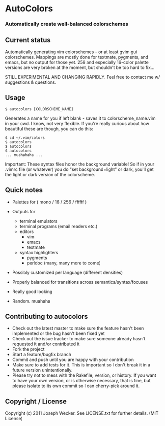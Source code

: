 # AutoColors
### Automatically create well-balanced colorschemes

## Current status
Automatically generating vim colorschemes - or at least gvim gui colorschemes.
Mappings are mostly done for textmate, pygments, and emacs, but no output for
those yet. 256 and especially 16-color palette versions are very broken at the
moment, but shouldn't be too hard to fix...

STILL EXPERIMENTAL AND CHANGING RAPIDLY. Feel free to contact me w/ suggestions
& questions.

## Usage

    $ autocolors [COLORSCHEME_NAME]

Generates a name for you if left blank - saves it to colorscheme\_name.vim in your
cwd. I know, not very flexible. If you're really curious about how beautiful
these are though, you can do this:

    $ cd ~/.vim/colors
    $ autocolors
    $ autocolors
    $ autocolors
    ... muahahaha ...

Important: These syntax files honor the background variable! So if in your
.vimrc file (or whatever) you do "set background=light" or dark, you'll get the
light or dark version of the colorscheme.

## Quick notes

* Palettes for  ( mono / 16 / 256 / ffffff )
* Outputs for
  - terminal emulators
  - terminal programs (email readers etc.)
  - editors
    - vim
    - emacs
    - textmate
  - syntax highlighters
    - pygments
    - perldoc
 (many, many more to come)

* Possibly customized per language (different densities)
* Properly balanced for transitions across semantics/syntax/focuses
* Really good looking
* Random. muahaha

## Contributing to autocolors
 
* Check out the latest master to make sure the feature hasn't been implemented or the bug hasn't been fixed yet
* Check out the issue tracker to make sure someone already hasn't requested it and/or contributed it
* Fork the project
* Start a feature/bugfix branch
* Commit and push until you are happy with your contribution
* Make sure to add tests for it. This is important so I don't break it in a future version unintentionally.
* Please try not to mess with the Rakefile, version, or history. If you want to
  have your own version, or is otherwise necessary, that is fine, but please
  isolate to its own commit so I can cherry-pick around it.

## Copyright / License

Copyright (c) 2011 Joseph Wecker.
See LICENSE.txt for further details. (MIT License)

